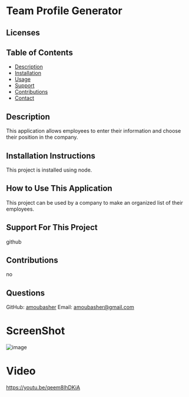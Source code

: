 # Team Profile Generator

  ## Licenses
  

  ## Table of Contents
  - [Description](#description)
  - [Installation](#installation)
  - [Usage](#usage)
  - [Support](#support)
  - [Contributions](#contributions)
  - [Contact](#email)

  ## Description
  This application allows employees to enter their information and choose their position in the company.

  ## Installation Instructions
  This project is installed using node.

  ## How to Use This Application
  This project can be used by a company to make an organized list of their employees.

  ## Support For This Project
  github

  ## Contributions
  no

  ## Questions
  GitHub: [amoubasher](https://github.com/amoubasher)
  Email: [amoubasher@gmail.com](mailto:amoubasher@gmail.com)



# ScreenShot

![image](https://user-images.githubusercontent.com/68880379/208288100-54bef6aa-d259-497a-b0ec-c4ab094dfa03.png)


# Video
https://youtu.be/qeem8lhDKiA
